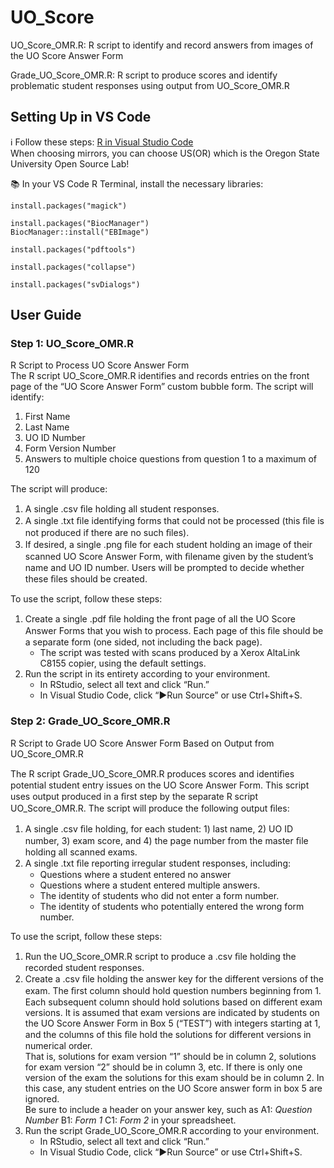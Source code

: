 # UO_Score
UO_Score_OMR.R: R script to identify and record answers from images of the UO Score Answer Form

Grade_UO_Score_OMR.R: R script to produce scores and identify problematic student responses using output from UO_Score_OMR.R

## Setting Up in VS Code
ℹ️ Follow these steps: [R in Visual Studio Code](https://code.visualstudio.com/docs/languages/r)  
When choosing mirrors, you can choose US(OR) which is the Oregon State University Open Source Lab!

📚 In your VS Code R Terminal, install the necessary libraries:
```
install.packages("magick")
```
```
install.packages("BiocManager")
BiocManager::install("EBImage")
```
```
install.packages("pdftools")
```
```
install.packages("collapse")
```
```
install.packages("svDialogs")
```

## User Guide
### Step 1: UO_Score_OMR.R
R Script to Process UO Score Answer Form  
The R script UO_Score_OMR.R identifies and records entries on the front page of the “UO Score Answer Form” custom bubble form. The script will identify:  
1)	First Name
2)	Last Name
3)	UO ID Number
4)	Form Version Number
5)	Answers to multiple choice questions from question 1 to a maximum of 120
  
The script will produce:
1)	A single .csv ﬁle holding all student responses.
2)	A single .txt ﬁle identifying forms that could not be processed (this ﬁle is not produced if there are no such ﬁles).
3)	If desired, a single .png ﬁle for each student holding an image of their scanned UO Score Answer Form, with ﬁlename given by the student’s name and UO ID number. Users will be prompted to decide whether these ﬁles should be created.
   
To use the script, follow these steps:
1)	Create a single .pdf ﬁle holding the front page of all the UO Score Answer Forms that you wish to process. Each page of this ﬁle should be a separate form (one sided, not including the back page).
    - The script was tested with scans produced by a Xerox AltaLink C8155 copier, using the default settings.
2)	Run the script in its entirety according to your environment.
    - In RStudio, select all text and click “Run.” 
    - In Visual Studio Code, click “▶Run Source” or use Ctrl+Shift+S.


### Step 2: Grade_UO_Score_OMR.R
R Script to Grade UO Score Answer Form Based on Output from UO_Score_OMR.R  
  
The R script Grade_UO_Score_OMR.R produces scores and identiﬁes potential student entry issues on the UO Score Answer Form. This script uses output produced in a ﬁrst step by the separate R script UO_Score_OMR.R. The script will produce the following output ﬁles:  
1)	A single .csv ﬁle holding, for each student: 1) last name, 2) UO ID number, 3) exam score, and 4) the page number from the master ﬁle holding all scanned exams.
2)	A single .txt ﬁle reporting irregular student responses, including:
    - Questions where a student entered no answer
    - Questions where a student entered multiple answers.
    - The identity of students who did not enter a form number.
    - The identity of students who potentially entered the wrong form number.
  
To use the script, follow these steps:
1)	Run the UO_Score_OMR.R script to produce a .csv ﬁle holding the recorded student responses.
2)	Create a .csv ﬁle holding the answer key for the different versions of the exam. The ﬁrst column should hold question numbers beginning from 1. Each subsequent column should hold solutions based on different exam versions. It is assumed that exam versions are indicated by students on the UO Score Answer Form in Box 5 (“TEST”) with integers starting at 1, and the columns of this ﬁle hold the solutions for different versions in numerical order.  
That is, solutions for exam version “1” should be in column 2, solutions for exam version “2” should be in column 3, etc. If there is only one version of the exam the solutions for this exam should be in column 2. In this case, any student entries on the UO Score answer form in box 5 are ignored.  
Be sure to include a header on your answer key, such as A1: *Question Number* B1: *Form 1* C1: *Form 2* in your spreadsheet.
3)	Run the script Grade_UO_Score_OMR.R according to your environment.
    - In RStudio, select all text and click “Run.” 
    - In Visual Studio Code, click “▶Run Source” or use Ctrl+Shift+S.
